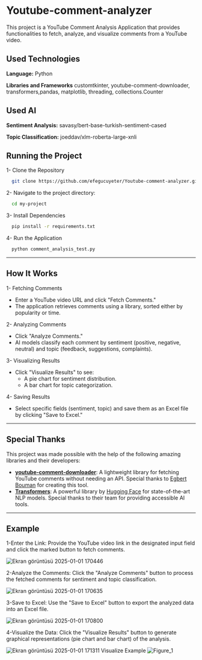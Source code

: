 # Youtube-comment-analyzer

This project is a YouTube Comment Analysis Application that provides functionalities to fetch, analyze, and visualize comments from a YouTube video.

## Used Technologies

**Language:** Python

**Libraries and Frameworks** customtkinter, youtube-comment-downloader, transformers,pandas, matplotlib, threading, collections.Counter

  
## Used AI

**Sentiment Analysis:** savasy/bert-base-turkish-sentiment-cased

**Topic Classification:** joeddav/xlm-roberta-large-xnli

  
##  Running the Project

1- Clone the Repository

```bash
  git clone https://github.com/efegucuyeter/Youtube-comment-analyzer.git
```

2- Navigate to the project directory:

```bash
  cd my-project
```

3- Install Dependencies

```bash
  pip install -r requirements.txt
```

4- Run the Application

```bash
  python comment_analysis_test.py
```

  
---


## How It Works

1- Fetching Comments

- Enter a YouTube video URL and click "Fetch Comments." 
- The application retrieves comments using a library, sorted either by popularity or time.


2- Analyzing Comments

- Click "Analyze Comments."
- AI models classify each comment by sentiment (positive, negative, neutral) and topic (feedback, suggestions, complaints).

3- Visualizing Results
- Click "Visualize Results" to see:
   - A pie chart for sentiment distribution.
   - A bar chart for topic categorization.

4- Saving Results
- Select specific fields (sentiment, topic) and save them as an Excel file by clicking "Save to Excel."
---


  ## Special Thanks


This project was made possible with the help of the following amazing libraries and their developers:

- **[youtube-comment-downloader](https://github.com/egbertbouman/youtube-comment-downloader)**: A lightweight library for fetching YouTube comments without needing an API. Special thanks to [Egbert Bouman](https://github.com/egbertbouman) for creating this tool.
- **[Transformers](https://github.com/huggingface/transformers)**: A powerful library by [Hugging Face](https://huggingface.co/) for state-of-the-art NLP models. Special thanks to their team for providing accessible AI tools.

---

## Example
1-Enter the Link: Provide the YouTube video link in the designated input field and click the marked button to fetch comments.

![Ekran görüntüsü 2025-01-01 170446](https://github.com/user-attachments/assets/d415be9d-fe19-4954-bd92-5905ce7c590f)

2-Analyze the Comments: Click the "Analyze Comments" button to process the fetched comments for sentiment and topic classification.

![Ekran görüntüsü 2025-01-01 170635](https://github.com/user-attachments/assets/7b4fc9e9-6808-4fbd-99cb-2ed7235c8ac3)


3-Save to Excel: Use the "Save to Excel" button to export the analyzed data into an Excel file.

![Ekran görüntüsü 2025-01-01 170800](https://github.com/user-attachments/assets/485f348e-44b7-4454-a993-bf4578ddabae)


4-Visualize the Data: Click the "Visualize Results" button to generate graphical representations (pie chart and bar chart) of the analysis.

![Ekran görüntüsü 2025-01-01 171311](https://github.com/user-attachments/assets/ca3c26db-144f-4696-b437-fe690c5e12e7)
Visualize Example
![Figure_1](https://github.com/user-attachments/assets/d2798bed-aca0-4ffc-b362-5b387195078c)

  
